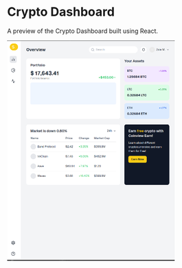 # Crypto Dashboard

A preview of the Crypto Dashboard built using React.

![Crypto Dashboard Preview](Screenshot-to-Dashboard-v0-by-Vercel-09-28-2024_10_15_PM.png)

